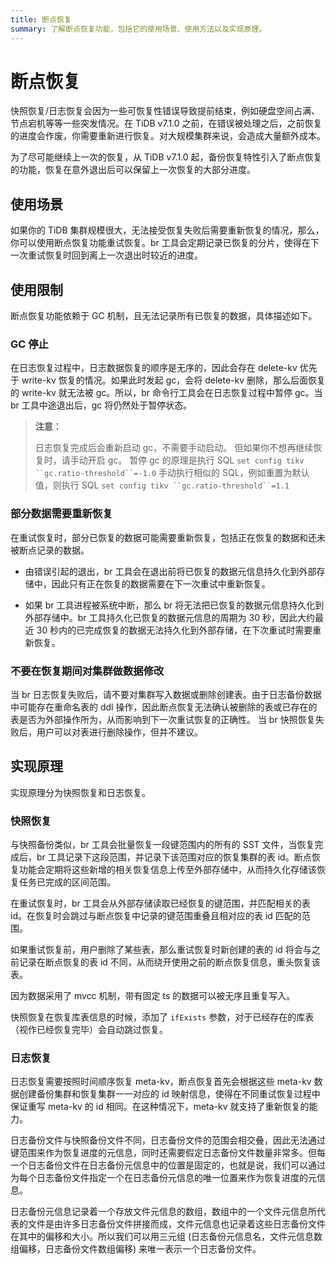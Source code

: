 ```yaml
---
title: 断点恢复
summary: 了解断点恢复功能，包括它的使用场景、使用方法以及实现原理。
---
```


# 断点恢复

快照恢复/日志恢复会因为一些可恢复性错误导致提前结束，例如硬盘空间占满、节点宕机等等一些突发情况。在 TiDB v7.1.0 之前，在错误被处理之后，之前恢复的进度会作废，你需要重新进行恢复。对大规模集群来说，会造成大量额外成本。

为了尽可能继续上一次的恢复，从 TiDB v7.1.0 起，备份恢复特性引入了断点恢复的功能，恢复在意外退出后可以保留上一次恢复的大部分进度。

## 使用场景

如果你的 TiDB 集群规模很大，无法接受恢复失败后需要重新恢复的情况，那么，你可以使用断点恢复功能重试恢复。br 工具会定期记录已恢复的分片，使得在下一次重试恢复时回到离上一次退出时较近的进度。

## 使用限制

断点恢复功能依赖于 GC 机制，且无法记录所有已恢复的数据，具体描述如下。

### GC 停止

在日志恢复过程中，日志数据恢复的顺序是无序的，因此会存在 delete-kv 优先于 write-kv 恢复的情况。如果此时发起 gc，会将 delete-kv 删除，那么后面恢复的 write-kv 就无法被 gc。所以，br 命令行工具会在日志恢复过程中暂停 gc。当 br 工具中途退出后，gc 将仍然处于暂停状态。

> **注意：**
>
> 日志恢复完成后会重新启动 gc，不需要手动启动。
> 但如果你不想再继续恢复时，请手动开启 gc。
> 暂停 gc 的原理是执行 SQL `set config tikv ``gc.ratio-threshold``=-1.0`
> 手动执行相似的 SQL，例如重置为默认值，则执行 SQL `set config tikv ``gc.ratio-threshold``=1.1`
### 部分数据需要重新恢复

在重试恢复时，部分已恢复的数据可能需要重新恢复，包括正在恢复的数据和还未被断点记录的数据。

- 由错误引起的退出，br 工具会在退出前将已恢复的数据元信息持久化到外部存储中，因此只有正在恢复的数据需要在下一次重试中重新恢复。

- 如果 br 工具进程被系统中断，那么 br 将无法把已恢复的数据元信息持久化到外部存储中。br 工具持久化已恢复的数据元信息的周期为 30 秒，因此大约最近 30 秒内的已完成恢复的数据无法持久化到外部存储，在下次重试时需要重新恢复。

### 不要在恢复期间对集群做数据修改

当 br 日志恢复失败后，请不要对集群写入数据或删除创建表。由于日志备份数据中可能存在重命名表的 ddl 操作，因此断点恢复无法确认被删除的表或已存在的表是否为外部操作所为，从而影响到下一次重试恢复的正确性。
当 br 快照恢复失败后，用户可以对表进行删除操作，但并不建议。

## 实现原理

实现原理分为快照恢复和日志恢复。

### 快照恢复
与快照备份类似，br 工具会批量恢复一段键范围内的所有的 SST 文件，当恢复完成后，br 工具记录下这段范围，并记录下该范围对应的恢复集群的表 id。断点恢复功能会定期将这些新增的相关恢复信息上传至外部存储中，从而持久化存储该恢复任务已完成的区间范围。

在重试恢复时，br 工具会从外部存储读取已经恢复的键范围，并匹配相关的表 id。在恢复时会跳过与断点恢复中记录的键范围重叠且相对应的表 id 匹配的范围。

如果重试恢复前，用户删除了某些表，那么重试恢复时新创建的表的 id 将会与之前记录在断点恢复的表 id 不同，从而绕开使用之前的断点恢复信息，重头恢复该表。

因为数据采用了 mvcc 机制，带有固定 ts 的数据可以被无序且重复写入。

快照恢复在恢复库表信息的时候，添加了 `ifExists` 参数，对于已经存在的库表（视作已经恢复完毕）会自动跳过恢复。

### 日志恢复
日志恢复需要按照时间顺序恢复 meta-kv，断点恢复首先会根据这些 meta-kv 数据创建备份集群和恢复集群一一对应的 id 映射信息，使得在不同重试恢复过程中保证重写 meta-kv 的 id 相同。在这种情况下，meta-kv 就支持了重新恢复的能力。

日志备份文件与快照备份文件不同，日志备份文件的范围会相交叠，因此无法通过键范围来作为恢复进度的元信息，同时还需要假定日志备份文件数量非常多。但每一个日志备份文件在日志备份元信息中的位置是固定的，也就是说，我们可以通过为每个日志备份文件指定一个在日志备份元信息的唯一位置来作为恢复进度的元信息。

日志备份元信息记录着一个存放文件元信息的数组，数组中的一个文件元信息所代表的文件是由许多日志备份文件拼接而成，文件元信息也记录着这些日志备份文件在其中的偏移和大小。所以我们可以用三元组 (日志备份元信息名，文件元信息数组偏移，日志备份文件数组偏移) 来唯一表示一个日志备份文件。
